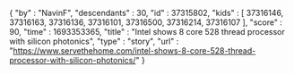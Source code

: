 {
  "by" : "NavinF",
  "descendants" : 30,
  "id" : 37315802,
  "kids" : [ 37316146, 37316163, 37316136, 37316101, 37316500, 37316214, 37316107 ],
  "score" : 90,
  "time" : 1693353365,
  "title" : "Intel shows 8 core 528 thread processor with silicon photonics",
  "type" : "story",
  "url" : "https://www.servethehome.com/intel-shows-8-core-528-thread-processor-with-silicon-photonics/"
}
